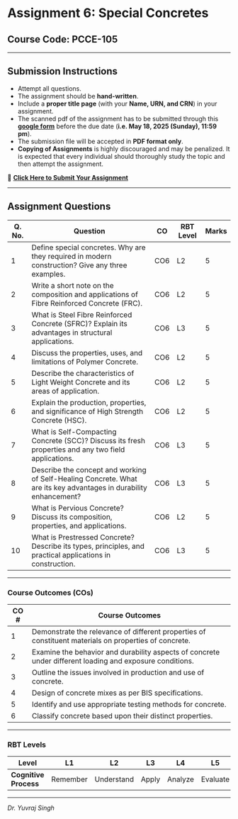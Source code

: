 # Assignment 6: Special Concretes

## Course Code: PCCE-105

---

## **Submission Instructions**

* Attempt all questions.
* The assignment should be **hand-written**.
* Include a **proper title page** (with your **Name, URN, and CRN**) in your assignment.
* The scanned pdf of the assignment has to be submitted through this **[google form](https://docs.google.com/forms/d/e/1FAIpQLSee5IAR3n_BfB7_2_GmiVEaiNZdOwwf3lWZYROD6metT-CjCA/viewform?usp=sharing)** before the due date (**i.e. May 18, 2025 (Sunday), 11:59 pm**).
* The submission file will be accepted in **PDF format only**.
* **Copying of Assignments** is highly discouraged and may be penalized. It is expected that every individual should thoroughly study the topic and then attempt the assignment.

🔗 [**Click Here to Submit Your Assignment**](https://docs.google.com/forms/d/e/1FAIpQLSee5IAR3n_BfB7_2_GmiVEaiNZdOwwf3lWZYROD6metT-CjCA/viewform?usp=sharing)

---

## **Assignment Questions**

| **Q. No.** | **Question**                                                                                                      | **CO** | **RBT Level** | **Marks** |
| ---------- | ----------------------------------------------------------------------------------------------------------------- | ------ | ------------- | --------- |
| 1          | Define special concretes. Why are they required in modern construction? Give any three examples.                  | CO6    | L2            | 5         |
| 2          | Write a short note on the composition and applications of Fibre Reinforced Concrete (FRC).                        | CO6    | L2            | 5         |
| 3          | What is Steel Fibre Reinforced Concrete (SFRC)? Explain its advantages in structural applications.                | CO6    | L3            | 5         |
| 4          | Discuss the properties, uses, and limitations of Polymer Concrete.                                                | CO6    | L2            | 5         |
| 5          | Describe the characteristics of Light Weight Concrete and its areas of application.                               | CO6    | L2            | 5         |
| 6          | Explain the production, properties, and significance of High Strength Concrete (HSC).                             | CO6    | L2            | 5         |
| 7          | What is Self-Compacting Concrete (SCC)? Discuss its fresh properties and any two field applications.              | CO6    | L3            | 5         |
| 8          | Describe the concept and working of Self-Healing Concrete. What are its key advantages in durability enhancement? | CO6    | L3            | 5         |
| 9          | What is Pervious Concrete? Discuss its composition, properties, and applications.                                 | CO6    | L2            | 5         |
| 10         | What is Prestressed Concrete? Describe its types, principles, and practical applications in construction.         | CO6    | L3            | 5         |

---

### **Course Outcomes (COs)**

| **CO #** | **Course Outcomes**                                                                                      |
| -------- | -------------------------------------------------------------------------------------------------------- |
| 1        | Demonstrate the relevance of different properties of constituent materials on properties of concrete.    |
| 2        | Examine the behavior and durability aspects of concrete under different loading and exposure conditions. |
| 3        | Outline the issues involved in production and use of concrete.                                           |
| 4        | Design of concrete mixes as per BIS specifications.                                                      |
| 5        | Identify and use appropriate testing methods for concrete.                                               |
| 6        | Classify concrete based upon their distinct properties.                                                  |

---

### **RBT Levels**

| **Level**             | L1       | L2         | L3    | L4      | L5       | L6     |
| --------------------- | -------- | ---------- | ----- | ------- | -------- | ------ |
| **Cognitive Process** | Remember | Understand | Apply | Analyze | Evaluate | Create |

---

*Dr. Yuvraj Singh*

